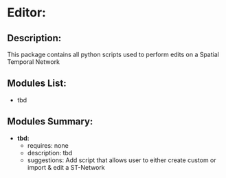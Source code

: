 # Editor:

## Description:
This package contains all python scripts used to perform edits on a Spatial Temporal Network

## Modules List:
- tbd

## Modules Summary:
- **tbd:**
    + requires: none
    + description: tbd 
    + suggestions: Add script that allows user to either create custom or import & edit a ST-Network











